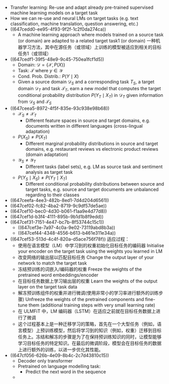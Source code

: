 - Transfer learning: Re-use and adapt already pre-trained supervised machine learning models on a target task
- How we can re-use and neural LMs on target tasks (e.g. text classification, machine translation, question answering, etc.)
- ((647cedd0-ee95-4f93-9f2f-1c2f0da274ca))
	- A machine learning approach where models trained on a source task (or domain) are adapted to a related target task1 (or domain)
	  一种机器学习方法，其中在源任务（或领域）上训练的模型被适应到相关的目标任务1（或领域）
- ((647cedf1-39f5-48e9-9c45-750ea1fcf1d5))
	- Domain: $\mathcal{D}=\{\mathcal{X}, P(X)\}$
	- Task: $\mathcal{T}$ where $y \in \mathcal{Y}$
	- Cond. Prob. Distrib.: $P(Y \mid X)$
	- Given a source domain $\mathcal{D}_S$ and a corresponding task $T_S$, a target domain $\mathcal{D}_T$ and task $\mathcal{T}_T$, earn a new model that computes the target conditional probability distribution $P\left(Y_T \mid X_T\right)$ in $\mathcal{D}_T$ given information from $\mathcal{D}_S$ and $\mathcal{T}_S$
- ((647ceea5-8972-4f5f-835e-93c938e98b68))
	- $\mathcal{X}_S \neq \mathcal{X}_T$
		- Different feature spaces in source and target domains, e.g. documents written in different languages (cross-lingual adaptation)
	- $P\left(X_S\right) \neq P\left(X_T\right)$
		- Different marginal probability distributions in source and target domains, e.g. restaurant reviews vs electronic product reviews (domain adaptation)
	- $\mathcal{Y}_S \neq \mathcal{Y}_T$
		- Different tasks (label sets), e.g. LM as source task and sentiment analysis as target task
	- $P\left(Y_S \mid X_S\right) \neq P\left(Y_T \mid X_T\right)$
		- Different conditional probability distributions between source and target tasks, e.g. source and target documents are unbalanced regarding to their classes
- ((647ceefa-4ee3-482b-8ed1-7d4d204d6561))
- ((647cef02-fc82-4ba2-8719-9c9df57de5ae))
- ((647cef10-bec0-4d30-b061-f1aa9e4d77d8))
- ((647cef1d-b3f4-4111-895b-9b1d1b8f9edd))
- ((647cef31-7151-4e47-bc7b-8f53744c15c1))
	- ((647cef3e-7a97-4c0a-9e02-73119abd8b3a))
	- ((647cef44-4348-4556-b613-b461e311e34a))
- ((647cef53-513d-4c4f-820a-d5ace756f78f)) 适应过程：
	- 使用在语言模型（LM）中学习到的权重初始化目标任务的编码器
	  Initialise your encoder on the target task using the weights you learned in LM
	- 改变网络的输出层以匹配目标任务
	  Change the output layer of your network to match the target task
	- 冻结预训练的词嵌入/编码器的权重
	  Freeze the weights of the pretrained word embeddings/encoder
	- 在目标任务数据上学习输出层的权重
	  Learn the weights of the output layer on the target task data
	- 解冻预训练组件的权重并进行微调(使用非常小的学习率进行额外的训练步骤)
	  Unfreeze the weights of the pretrained components and fine-tune them 
	  (additional training steps with very small learning rate)
	- 在 ULMFiT 中，LM 编码器（LSTM）在适应之前就在目标任务数据上进行了微调
	- 这个过程基本上是一种迁移学习的策略，首先在一个大型任务（例如，语言模型）上预训练模型，然后将学习到的知识（例如，权重）迁移到目标任务上。冻结和解冻的步骤是为了在保持预训练知识的同时，让模型能够学习目标任务的特定知识。在最后的微调阶段，模型会在目标任务的数据上进行额外的训练，以进一步优化其性能。
- ((647cf056-626b-4e09-8b4c-2c7d43810c15))
	- Decoder only transformer
	- Pretrained on language modelling task:
		- Predict the next word in the sequence
	-